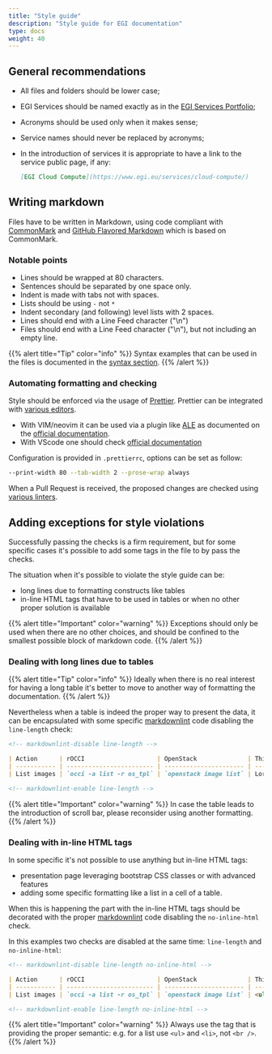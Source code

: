```yaml
---
title: "Style guide"
description: "Style guide for EGI documentation"
type: docs
weight: 40
---
```


## General recommendations

- All files and folders should be lower case;
- EGI Services should be named exactly as in the
  [EGI Services Portfolio](https://www.egi.eu/services/);
- Acronyms should be used only when it makes sense;
- Service names should never be replaced by acronyms;
- In the introduction of services it is appropriate to have a link to the
  service public page, if any:

  ```markdown
  [EGI Cloud Compute](https://www.egi.eu/services/cloud-compute/)
  ```

## Writing markdown

Files have to be written in Markdown, using code compliant with
[CommonMark](https://spec.commonmark.org/0.29/) and
[GitHub Flavored Markdown](https://github.github.com/gfm/) which is based on
CommonMark.

### Notable points

- Lines should be wrapped at 80 characters.
- Sentences should be separated by one space only.
- Indent is made with tabs not with spaces.
- Lists should be using `-` not `*`
- Indent secondary (and following) level lists with 2 spaces.
- Lines should end with a Line Feed character ("\n")
- Files should end with a Line Feed character ("\n"), but not including an empty
  line.

{{% alert title="Tip" color="info" %}} Syntax examples that can be used in the
files is documented in the [syntax section](../syntax). {{% /alert %}}

### Automating formatting and checking

Style should be enforced via the usage of [Prettier](https://prettier.io/).
Prettier can be integrated with
[various editors](https://prettier.io/docs/en/editors.html).

- With VIM/neovim it can be used via a plugin like
  [ALE](https://github.com/dense-analysis/ale) as documented on the
  [official documentation](https://prettier.io/docs/en/vim.html).
- With VScode one should check
  [official documentation](https://prettier.io/docs/en/editors.html#visual-studio-code)

Configuration is provided in `.prettierrc`, options can be set as follow:

```sh
--print-width 80 --tab-width 2 --prose-wrap always
```

When a Pull Request is received, the proposed changes are checked using
[various linters](https://github.com/EGI-Federation/documentation/tree/main/.github/workflows).

## Adding exceptions for style violations

Successfully passing the checks is a firm requirement, but for some specific
cases it's possible to add some tags in the file to by pass the checks.

The situation when it's possible to violate the style guide can be:

- long lines due to formatting constructs like tables
- in-line HTML tags that have to be used in tables or when no other proper
  solution is available

{{% alert title="Important" color="warning" %}} Exceptions should only be used
when there are no other choices, and should be confined to the smallest possible
block of markdown code. {{% /alert %}}

### Dealing with long lines due to tables

{{% alert title="Tip" color="info" %}} Ideally when there is no real interest
for having a long table it's better to move to another way of formatting the
documentation. {{% /alert %}}

Nevertheless when a table is indeed the proper way to present the data, it can
be encapsulated with some specific
[markdownlint](https://github.com/DavidAnson/markdownlint) code disabling the
`line-length` check:

```markdown
<!-- markdownlint-disable line-length -->

| Action      | rOCCI                    | OpenStack              | This is a very long column with important data |
| ----------- | ------------------------ | ---------------------- | ---------------------------------------------- |
| List images | `occi -a list -r os_tpl` | `openstack image list` | Lorem ipsum                                    |

<!-- markdownlint-enable line-length -->
```

{{% alert title="Important" color="warning" %}} In case the table leads to the
introduction of scroll bar, please reconsider using another formatting.
{{% /alert %}}

### Dealing with in-line HTML tags

In some specific it's not possible to use anything but in-line HTML tags:

- presentation page leveraging bootstrap CSS classes or with advanced features
- adding some specific formatting like a list in a cell of a table.

When this is happening the part with the in-line HTML tags should be decorated
with the proper [markdownlint](https://github.com/DavidAnson/markdownlint) code
disabling the `no-inline-html` check.

In this examples two checks are disabled at the same time: `line-length` and
`no-inline-html`:

```markdown
<!-- markdownlint-disable line-length no-inline-html -->

| Action      | rOCCI                    | OpenStack              | This is a very long column with important data |
| ----------- | ------------------------ | ---------------------- | ---------------------------------------------- |
| List images | `occi -a list -r os_tpl` | `openstack image list` | <ul><li>Lorem</li><li>ipsum</li></ul>          |

<!-- markdownlint-enable line-length no-inline-html -->
```

{{% alert title="Important" color="warning" %}} Always use the tag that is
providing the proper semantic: e.g. for a list use `<ul>` and `<li>`, not `<br />`.
{{% /alert %}}
